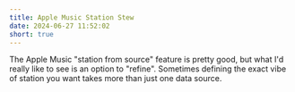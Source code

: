 ```yaml
---
title: Apple Music Station Stew
date: 2024-06-27 11:52:02
short: true
---
```


The Apple Music "station from source" feature is pretty good, but what I'd really like to see is an option to "refine". Sometimes defining the exact vibe of station you want takes more than just one data source.
